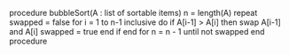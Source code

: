 procedure bubbleSort(A : list of sortable items)
    n = length(A)
    repeat
        swapped = false
        for i = 1 to n-1 inclusive do
            if A[i-1] > A[i] then
                swap A[i-1] and A[i]
                swapped = true
            end if
        end for
        n = n - 1
    until not swapped
end procedure
